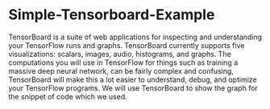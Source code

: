 # Simple-Tensorboard-Example
TensorBoard is a suite of web applications for inspecting and understanding your TensorFlow runs and graphs. TensorBoard currently supports five visualizations: scalars, images, audio, histograms, and graphs. The computations you will use in TensorFlow for things such as training a massive deep neural network, can be fairly complex and confusing, TensorBoard will make this a lot easier to understand, debug, and optimize your TensorFlow programs.
We will use TensorBoard to show the graph for the snippet of code which we used.
